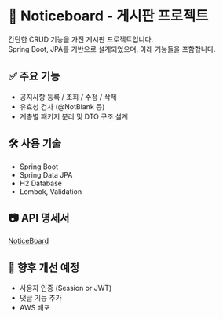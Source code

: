 # 📌 Noticeboard - 게시판 프로젝트

간단한 CRUD 기능을 가진 게시판 프로젝트입니다.  
Spring Boot, JPA를 기반으로 설계되었으며, 아래 기능들을 포함합니다.

## ✅ 주요 기능
- 공지사항 등록 / 조회 / 수정 / 삭제
- 유효성 검사 (@NotBlank 등)
- 계층별 패키지 분리 및 DTO 구조 설계

## 🛠 사용 기술
- Spring Boot
- Spring Data JPA
- H2 Database
- Lombok, Validation

## 📷 API 명세서
[NoticeBoard](https://www.notion.so/NoticeBoard-22b0f43cca8e8008b228d4b0918969d8)


## 🚀 향후 개선 예정
- 사용자 인증 (Session or JWT)
- 댓글 기능 추가
- AWS 배포
